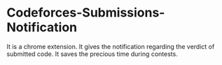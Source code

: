 # Codeforces-Submissions-Notification
It is a chrome extension. It gives the notification regarding the verdict of submitted code. It saves the precious time during contests.
